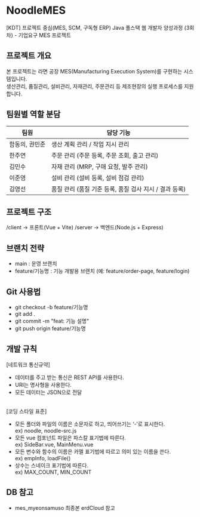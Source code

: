 # NoodleMES
[KDT] 프로젝트 중심(MES, SCM, 구독형 ERP) Java 풀스택 웹 개발자 양성과정 (3회차) - 기업요구 MES 프로젝트

## 프로젝트 개요
본 프로젝트는 라면 공장 MES(Manufacturing Execution System)를 구현하는 시스템입니다.  
생산관리, 품질관리, 설비관리, 자재관리, 주문관리 등 제조현장의 실행 프로세스를 지원합니다.

## 팀원별 역할 분담

| 팀원    | 담당 기능 |
|---------|-----------|
| 함동의, 권민준 | 생산 계획 관리 / 작업 지시 관리 |
| 한주연 | 주문 관리 (주문 등록, 주문 조회, 출고 관리) |
| 김민수 | 자재 관리 (MRP, 구매 요청, 발주 관리) |
| 이준영 | 설비 관리 (설비 등록, 설비 점검 관리) |
| 김영선 | 품질 관리 (품질 기준 등록, 품질 검사 지시 / 결과 등록) |

## 프로젝트 구조
/client  → 프론트(Vue + Vite)
/server  → 백엔드(Node.js + Express)

## 브랜치 전략
- main : 운영 브랜치
- feature/기능명 : 기능 개발용 브랜치 (예: feature/order-page, feature/login)

## Git 사용법
- git checkout -b feature/기능명
- git add .
- git commit -m "feat: 기능 설명"
- git push origin feature/기능명

## 개발 규칙
[네트워크 통신규약]
- 데이터를 주고 받는 통신은 REST API를 사용한다.
- URI는 명사형을 사용한다.
- 모든 데이터는 JSON으로 전달<br><br>

[코딩 스타일 표준]
- 모든 폴더와 파일의 이름은 소문자로 하고, 띄어쓰기는 ‘-’로 표시한다. <br>
  ex) noodle, noodle-src.js
- 모든 vue 컴포넌트 파일은 파스칼 표기법에 따른다. <br>
  ex) SideBar.vue, MainMenu.vue
- 모든 변수와 함수의 이름은 카멜 표기법에 따르고 의미 있는 이름을 쓴다. <br>
  ex) empInfo, loadFile()
- 상수는 스네이크 표기법에 따른다. <br>
  ex) MAX_COUNT, MIN_COUNT

## DB 참고
- mes_myeonsamuso 최종본 erdCloud 참고

